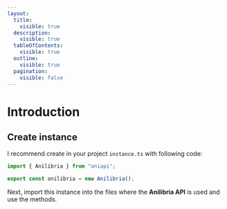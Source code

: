 ```yaml
---
layout:
  title:
    visible: true
  description:
    visible: true
  tableOfContents:
    visible: true
  outline:
    visible: true
  pagination:
    visible: false
---
```


# Introduction

## Create instance

I recommend create in your project `instance.ts` with following code:

```typescript
import { Anilibria } from "aniapi";

export const anilibria = new Anilibria();
```

Next, import this instance into the files where the **Anilibria API** is used and use the methods.
